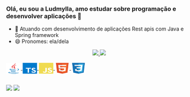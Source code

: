 ###  Olá, eu sou a Ludmylla, amo estudar sobre programação e desenvolver aplicações 👋

- 🔭 Atuando com desenvolvimento de aplicações Rest apis com Java e Spring framework
- 😄 Pronomes: ela/dela


<div align="center">
  <a href="https://github.com/LudmyllaArielly">
  <img height="180em" src="https://github-readme-stats.vercel.app/api?username=LudmyllaArielly&show_icons=true&theme=dark&include_all_commits=true&count_private=true"/>
  <img height="180em" src="https://github-readme-stats.vercel.app/api/top-langs/?username=LudmyllaArielly&layout=compact&langs_count=7&theme=dark"/>
</div>

<div style="display: inline_block"><br>
  <img align="center" alt="Lud-Ja" height="30" width="40" src="https://raw.githubusercontent.com/devicons/devicon/master/icons/java/java-original.svg">
  <img align="center" alt="Lud-Ts" height="30" width="40" src="https://raw.githubusercontent.com/devicons/devicon/master/icons/typescript/typescript-plain.svg">
  <img align="center" alt="Lud-Js" height="30" width="40" src="https://raw.githubusercontent.com/devicons/devicon/master/icons/javascript/javascript-plain.svg">
  <img align="center" alt="Lud-HTML" height="30" width="40" src="https://raw.githubusercontent.com/devicons/devicon/master/icons/html5/html5-original.svg">
  <img align="center" alt="Lud-CSS" height="30" width="40" src="https://raw.githubusercontent.com/devicons/devicon/master/icons/css3/css3-original.svg">
</div>  
  
  ##
  

 
<div> 
  
  <a href = "mailto:ludmyllagfarias@gmail.com"><img src="https://img.shields.io/badge/-Gmail-%23333?style=for-the-badge&logo=gmail&logoColor=white" target="_blank"></a>
  <a href="https://www.linkedin.com/in/ludmylla-arielly-1684a0aa/" target="_blank"><img src="https://img.shields.io/badge/-LinkedIn-%230077B5?style=for-the-badge&logo=linkedin&logoColor=white" target="_blank"></a> 
 
  
</div>

